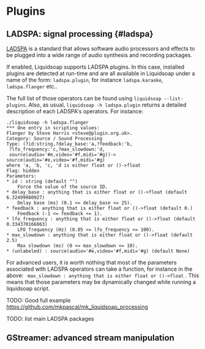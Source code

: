 Plugins
=======

LADSPA: signal processing {#ladspa}
-------------------------

[LADSPA](http://www.ladspa.org/) is a standard that allows software audio processors and effects to be plugged into a 
wide range of audio synthesis and recording packages.

If enabled, Liquidsoap supports LADSPA plugins. In this case,
installed plugins are detected at run-time and are all available in Liquidsoap under a name 
of the form: `ladspa.plugin`, for instance `ladspa.karaoke`, `ladspa.flanger` etc..

The full list of those operators can be found using `liquidsoap --list-plugins`.
Also, as usual, `liquidsoap -h ladspa.plugin` returns a detailed description of each LADSPA's operators.
For instance:

```
./liquidsoap -h ladspa.flanger           
*** One entry in scripting values:
Flanger by Steve Harris <steve@plugin.org.uk>.
Category: Source / Sound Processing
Type: (?id:string,?delay_base:'a,?feedback:'b,
 ?lfo_frequency:'c,?max_slowdown:'d,
 source(audio='#e,video='#f,midi='#g))->
source(audio='#e,video='#f,midi='#g)
where 'a, 'b, 'c, 'd is either float or ()->float
Flag: hidden
Parameters:
* id : string (default "")
    Force the value of the source ID.
* delay_base : anything that is either float or ()->float (default 6.32499980927)
    Delay base (ms) (0.1 <= delay_base <= 25).
* feedback : anything that is either float or ()->float (default 0.)
    Feedback (-1 <= feedback <= 1).
* lfo_frequency : anything that is either float or ()->float (default 0.334370166063)
    LFO frequency (Hz) (0.05 <= lfo_frequency <= 100).
* max_slowdown : anything that is either float or ()->float (default 2.5)
    Max slowdown (ms) (0 <= max_slowdown <= 10).
* (unlabeled) : source(audio='#e,video='#f,midi='#g) (default None)
```

For advanced users, it is worth nothing that most of the parameters associated with LADSPA operators
can take a function, for instance in the above: ```
max_slowdown : anything that is either float or ()->float```
.
This means that those parameters may be dynamically changed while running a liquidsoap script.

TODO: Good full example https://github.com/mkpascal/mk_liquidsoap_processing

TODO: list main LADSPA packages

GStreamer: advanced stream manipulation
---------------------------------------

